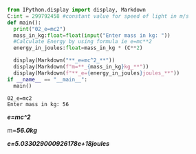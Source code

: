 ```python
from IPython.display import display, Markdown
C:int = 299792458 #constant value for speed of light in m/s
def main():
  print("02_e=mc2")
  mass_in_kg:float=float(input("Enter mass in kg: "))
  #Calculate Energy by using formula ie e=mc**2
  energy_in_joules:float=mass_in_kg * (C**2)

  display(Markdown("**_e=mc^2_**"))
  display(Markdown(f"m=**_{mass_in_kg}kg_**"))
  display(Markdown(f"**_e={energy_in_joules}joules_**"))
if __name__ == "__main__":
  main()
```

    02_e=mc2
    Enter mass in kg: 56
    


**_e=mc^2_**



m=**_56.0kg_**



**_e=5.033029000926178e+18joules_**

